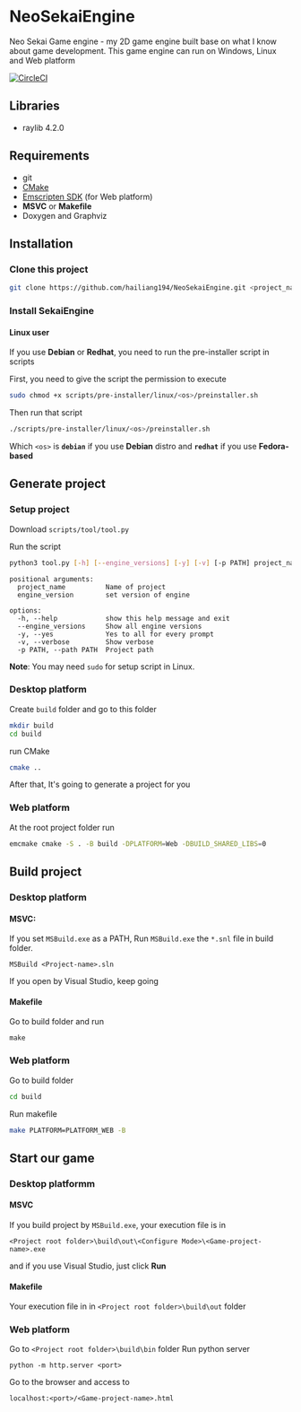 # NeoSekaiEngine
Neo Sekai Game engine - my 2D game engine built base on what I know about game development. This game engine can run on Windows, Linux and Web platform

[![CircleCI](https://dl.circleci.com/status-badge/img/circleci/9pD66vX23amDSKgoigg7fW/730e2aaf-863d-4832-a190-ca8aa0380ee2/tree/main.svg?style=svg)](https://dl.circleci.com/status-badge/redirect/circleci/9pD66vX23amDSKgoigg7fW/730e2aaf-863d-4832-a190-ca8aa0380ee2/tree/main)

## Libraries
* raylib 4.2.0

## Requirements
* git
* [CMake](https://cmake.org/download/)
* [Emscripten SDK](https://emscripten.org/docs/getting_started/downloads.html) (for Web platform)
* **MSVC** or **Makefile**
* Doxygen and Graphviz

## Installation
### Clone this project
``` bash
git clone https://github.com/hailiang194/NeoSekaiEngine.git <project_name>
```

### Install SekaiEngine

#### Linux user
If you use **Debian** or **Redhat**, you need to run the pre-installer script in scripts

First, you need to give the script the permission to execute
``` bash
sudo chmod +x scripts/pre-installer/linux/<os>/preinstaller.sh
```
Then run that script
``` bash
./scripts/pre-installer/linux/<os>/preinstaller.sh
```
Which ```<os>``` is **```debian```** if you use **Debian** distro and **```redhat```** if you use **Fedora-based**
## Generate project
### Setup project

Download ```scripts/tool/tool.py```

Run the script
```sh
python3 tool.py [-h] [--engine_versions] [-y] [-v] [-p PATH] project_name engine_version
```
```
positional arguments:
  project_name          Name of project
  engine_version        set version of engine

options:
  -h, --help            show this help message and exit
  --engine_versions     Show all engine versions
  -y, --yes             Yes to all for every prompt
  -v, --verbose         Show verbose
  -p PATH, --path PATH  Project path
```

**Note**: You may need ```sudo``` for setup script in Linux. 

### Desktop platform
Create ```build``` folder and go to this folder 
``` bash
mkdir build
cd build
```
run CMake
``` bash
cmake ..
```
After that, It's going to generate a project for you
### Web platform
At the root project folder run
``` bash
emcmake cmake -S . -B build -DPLATFORM=Web -DBUILD_SHARED_LIBS=0
```
## Build project
### Desktop platform
#### **MSVC:**
If you set ```MSBuild.exe``` as a PATH, Run ```MSBuild.exe``` the ```*.snl``` file in build folder.
```
MSBuild <Project-name>.sln
```
If you open by Visual Studio, keep going

#### **Makefile**

Go to build folder and run
```
make
```
### Web platform
Go to build folder
``` bash
cd build
```
Run makefile
``` bash
make PLATFORM=PLATFORM_WEB -B
```
## Start our game
### Desktop platformm
#### **MSVC**
If you build project by ```MSBuild.exe```, your execution file is in
```
<Project root folder>\build\out\<Configure Mode>\<Game-project-name>.exe
```
and if you use Visual Studio, just click **Run**
#### **Makefile**
Your execution file in in ```<Project root folder>\build\out``` folder
### Web platform
Go to ```<Project root folder>\build\bin``` folder
Run python server
```
python -m http.server <port>
```
Go to the browser and access to
```
localhost:<port>/<Game-project-name>.html
```